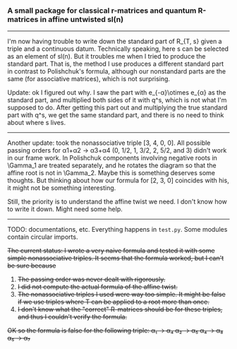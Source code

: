 ### A small package for classical r-matrices and quantum R-matrices in affine untwisted sl(n)
---
I'm now having trouble to write down the standard part of R_{T, s} given a triple and a continuous datum. Technically speaking, here s can be selected as an element of sl(n). But it troubles me when I tried to produce the standard part. That is, the method I use produces a different standard part in contrast to Polishchuk's formula, although our nonstandard parts are the same (for associative matrices), which is not surprising.

Update: ok I figured out why. I saw the part with e_{-α}\otimes e_{α} as the standard part, and multiplied both sides of it with q^s, which is not what I'm supposed to do. After getting this part out and multiplying the true standard part with q^s, we get the same standard part, and there is no need to think about where s lives.

---
Another update: took the nonassociative triple [3, 4, 0, 0]. All possible passing orders for α1+α2 -> α3+α4 (0, 1/2, 1, 3/2, 2, 5/2, and 3) didn't work in our frame work. In Polishchuk components involving negative roots in \Gamma_1 are treated separately, and he rotates the diagram so that the affine root is not in \Gamma_2. Maybe this is something deserves some thoughts. But thinking about how our formula for [2, 3, 0] coincides with his, it might not be something interesting.

Still, the priority is to understand the affine twist we need. I don't know how to write it down. Might need some help.

---

TODO: documentations, etc. Everything happens in `test.py`. Some modules contain circular imports.

<del> The current status: I wrote a very naive formula and tested it with some simple nonassociative triples. It seems that the formula worked, but I can't be sure because</del>
1. <del>The passing order was never dealt with rigorously.</del>
2. <del>I did not compute the actual formula of the affine twist.</del>
3. <del>The nonassociative triples I used were way too simple. It might be false if we use triples where T can be applied to a root more than once.</del>
4. <del>I don't know what the "correct" R-matrices should be for these triples, and thus I couldn't verify the formula. </del>

<del>OK so the formula is false for the following triple:
α₁ -> α₄
α₂ -> α₅
α₄ -> α₈
α₅ -> α₇</del>